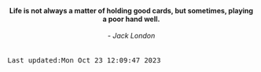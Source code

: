 
<div align="center"><b><span>Life is not always a matter of holding good cards, but sometimes, playing a poor hand well. </span></b><br><br><i> - Jack London</i></div>
<br><br><kbd>Last updated:Mon Oct 23 12:09:47 2023</kbd>